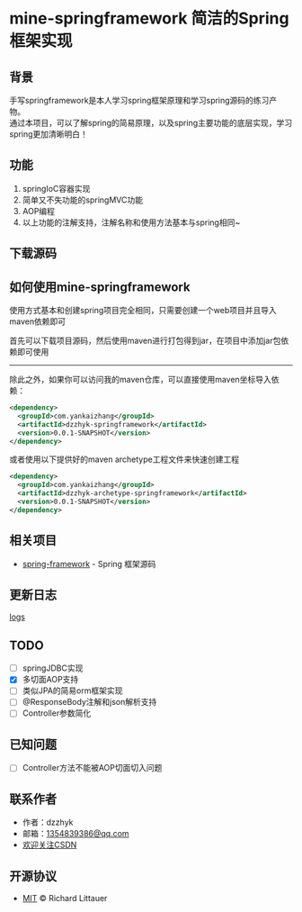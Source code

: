 # mine-springframework 简洁的Spring框架实现

## 背景

手写springframework是本人学习spring框架原理和学习spring源码的练习产物。  
通过本项目，可以了解spring的简易原理，以及spring主要功能的底层实现，学习spring更加清晰明白！

## 功能

1. springIoC容器实现
2. 简单又不失功能的springMVC功能
3. AOP编程
4. 以上功能的注解支持，注解名称和使用方法基本与spring相同~

## 下载源码

## 如何使用mine-springframework
使用方式基本和创建spring项目完全相同，只需要创建一个web项目并且导入maven依赖即可

首先可以下载项目源码，然后使用maven进行打包得到jar，在项目中添加jar包依赖即可使用

---

除此之外，如果你可以访问我的maven仓库，可以直接使用maven坐标导入依赖：
```xml
<dependency>
  <groupId>com.yankaizhang</groupId>
  <artifactId>dzzhyk-springframework</artifactId>
  <version>0.0.1-SNAPSHOT</version>
</dependency>
```

或者使用以下提供好的maven archetype工程文件来快速创建工程

```xml
<dependency>
  <groupId>com.yankaizhang</groupId>
  <artifactId>dzzhyk-archetype-springframework</artifactId>
  <version>0.0.1-SNAPSHOT</version>
</dependency>
```

## 相关项目

- [spring-framework](https://github.com/spring-projects/spring-framework) - Spring 框架源码

## 更新日志
[logs](./UPDATE.md)

## TODO

- [ ] springJDBC实现
- [x] 多切面AOP支持
- [ ] 类似JPA的简易orm框架实现
- [ ] @ResponseBody注解和json解析支持
- [ ] Controller参数简化

## 已知问题

- [ ] Controller方法不能被AOP切面切入问题


## 联系作者

- 作者：dzzhyk
- 邮箱：1354839386@qq.com
- [欢迎关注CSDN](https://dzzhyk.blog.csdn.net/)

## 开源协议

- [MIT]() © Richard Littauer